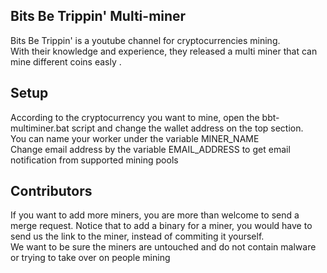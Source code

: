 ## Bits Be Trippin' Multi-miner

Bits Be Trippin' is a youtube channel for cryptocurrencies mining.  
With their knowledge and experience, they released a multi miner that can mine different coins easly .

## Setup

According to the cryptocurrency you want to mine, open the bbt-multiminer.bat script and change the wallet address on the top section.  
You can name your worker under the variable MINER_NAME  
Change email address by the variable EMAIL_ADDRESS to get email notification from supported mining pools


## Contributors

If you want to add more miners, you are more than welcome to send a merge request. 
Notice that to add a binary for a miner, you would have to send us the link to the miner, instead of commiting it yourself.  
We want to be sure the miners are untouched and do not contain malware or trying to take over on people mining
